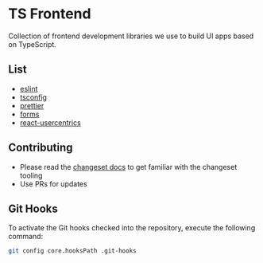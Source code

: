 # TS Frontend

Collection of frontend development libraries we use to build UI apps based on TypeScript.

## List

-   [eslint](./packages/eslint/README.md)
-   [tsconfig](./packages/tsconfig/README.md)
-   [prettier](./packages/prettier/README.md)
-   [forms](./packages/forms/README.md)
-   [react-usercentrics](./packages/react-usercentrics/README.md)

## Contributing

-   Please read the [changeset docs](https://github.com/changesets/changesets/blob/main/docs/intro-to-using-changesets.md) to get familiar with the changeset tooling
-   Use PRs for updates

## Git Hooks

To activate the Git hooks checked into the repository, execute the following command:

```bash
git config core.hooksPath .git-hooks
```
